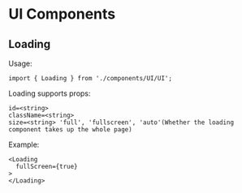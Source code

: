 # UI Components

## Loading

Usage: 

`import { Loading } from './components/UI/UI';` 

Loading supports props:

```
id=<string>
className=<string>
size=<string> 'full', 'fullscreen', 'auto'(Whether the loading component takes up the whole page)
```

Example:

```
<Loading
  fullScreen={true}
>
</Loading>
```